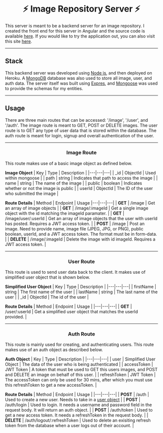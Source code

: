 <h1 align="center">⚡ Image Repository Server ⚡</h1>
This server is meant to be a backend server for an image repository. I created the front end for this server in Angular and the source code is available 
<a href="https://github.com/kushbhag/ImageRepository">here</a>. If you would like to try the application out, you can also visit this site <a href="https://kushbhag.github.io/ImageRepository/home">here</a>.


---
<h2>Stack</h2>
This backend server was developed using <a href="https://nodejs.org/en/about/">Node js</a>, and then deployed on Heroku. A <a href="https://www.mongodb.com/2">MongoDB</a> database was also used to store all image, user, and auth data.
The server itself was built using <a href="https://expressjs.com/">Expres</a>, and <a href="https://mongoosejs.com/">Mongoose</a> was used to provide the schemas for my
entities.

---
<h2>Usage</h2>
There are three main routes that can be accessed: '/image', '/user', and '/auth'. The image route is meant to GET, POST or DELETE images. The user route is to GET any type of
user data that is stored within the database. The auth route is meant for login, signup and overall authentication of the user.

---
<h3 align="center">Image Route</h3>
This route makes use of a basic image object as defined below.


**Image Object**
| Key | Type | Description |
|---|---|---|
| _id  | ObjectId | Used within mongoose |
| path | string | Indicates that path to access the image |
| name | string | The name of the image |
| public | boolean | Indicates whether or not the image is public |
| userId | ObjectId | The ID of the user who submitted the image |

**Route Details**
| Method | Endpoint | Usage
|---|---|---|
| **GET**  | /image | Get an array of image objects |
| **GET** | /image/:imageId | Get a single image object with the id matching the imageId paramater. |
| **GET** | /image/user/:userId | Get an array of image objects that the user with userId has posted. Requires a JWT access token. |
| **POST** | /image | Post an image. Need to provide name, image file (JPEG, JPG, or PNG), public boolean, userId, and a JWT access token. The format must be in form-data. |
| **DELETE** | /image/:imageId | Delete the image with id imageId. Requires a JWT access token. |

---
<h3 align="center">User Route</h3>
This route is used to send user data back to the client. It makes use of simplified user object that is shown below.


**Simplified User Object**
| Key | Type | Description |
|---|---|---|
| firstName  | string | The first name of the user |
| lastName | string | The last name of the user |
| _id | ObjectId | The id of the user |

**Route Details**
| Method | Endpoint | Usage |
|---|---|---|
| **GET**  | /user/:userId | Get a simplified user object that matches the userId provided. |

---
<h3 align="center">Auth Route</h3>
This route is mainly used for creating, and authenticating users. This route makes use of an auth object as described below.


**Auth Object**
| Key | Type | Description |
|---|---|---|
| user  | Simplified User Object | The data of the user who is being authenticated |
| accessToken | JWT Token | A token that must be used to GET this users images, and POST and DELETE an image on behalf of this user. |
| refreshToken | JWT Token | The accessToken can only be used for 30 mins, after which you must use this refreshToken to get a new accessToken. |

**Route Details**
| Method | Endpoint | Usage |
|---|---|---|
| **POST**  | /auth | Used to create a new user. Needs to take in a <a href="https://github.com/kushbhag/ImageRepositoryServer/blob/main/api/models/user.js">user object</a> |
| **POST** | /auth/login | Used to login. It needs a username and password field in the request body. It will return an auth object. |
| **POST** | /auth/token | Used to get a new access token. It needs a refreshToken in the request body. |
| **DELETE** | /auth/logout/:refreshToken | Used to delete an exisiting refresh token from the database when a user logs out of their account. |
